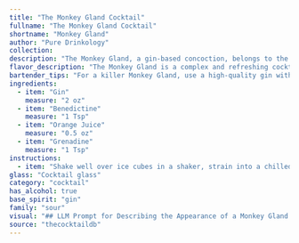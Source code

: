```yaml
---
title: "The Monkey Gland Cocktail"
fullname: "The Monkey Gland Cocktail"
shortname: "Monkey Gland"
author: "Pure Drinkology"
collection:
description: "The Monkey Gland, a gin-based concoction, belongs to the Sour family, characterized by its tart, citrusy flavor. Originating in the 1920s, it was likely named after the then-popular monkey gland injections, a fad that promised rejuvenation. "
flavor_description: "The Monkey Gland is a complex and refreshing cocktail.  Gin's juniper and citrus notes dance with Benedictine's herbal sweetness, while orange juice adds a vibrant acidity and grenadine rounds it out with a touch of tart sweetness.  The result is a balanced and intriguing drink with a lingering herbal finish. "
bartender_tips: "For a killer Monkey Gland, use a high-quality gin with botanicals that complement the orange and grenadine. Chill your ingredients, especially the orange juice, for a refreshing drink.  Shake vigorously with ice to ensure proper dilution and a smooth texture. Don't overdo the grenadine; a touch of red is all you need for color and sweetness. Finish with a playful orange twist garnish. "
ingredients:
  - item: "Gin"
    measure: "2 oz"
  - item: "Benedictine"
    measure: "1 Tsp"
  - item: "Orange Juice"
    measure: "0.5 oz"
  - item: "Grenadine"
    measure: "1 Tsp"
instructions:
  - item: "Shake well over ice cubes in a shaker, strain into a chilled cocktail glass."
glass: "Cocktail glass"
category: "cocktail"
has_alcohol: true
base_spirit: "gin"
family: "sour"
visual: "## LLM Prompt for Describing the Appearance of a Monkey Gland Cocktail:**Imagine a Monkey Gland cocktail, crafted with gin, Benedictine, orange juice, and grenadine. Describe its appearance in detail, focusing on:*** **Color:** What is the overall hue of the drink? Is it a single color, or does it have layers or gradients? * **Clarity:** Is the drink clear, cloudy, or layered with different textures? * **Texture:** Does the drink have any visible bubbles, froth, or ice? How does the light interact with the surface? * **Garnish:** Does the drink have a garnish, and if so, what is it and how does it contribute to the overall visual appeal? **For example, you might describe the drink as:*** A deep amber color with a distinct reddish-orange hue at the top, created by the layered grenadine.* Slightly cloudy due to the addition of orange juice, but with a smooth, almost silky texture.* Decorated with a small orange peel twist, which adds a vibrant touch of color and a subtle citrus aroma. **Bonus:** * Describe the drink's visual appeal using metaphors and similes.*  How does the appearance of the Monkey Gland cocktail suggest its flavor profile? By focusing on these details, you'll create a vivid and engaging description of this classic cocktail. "
source: "thecocktaildb"
---
```


